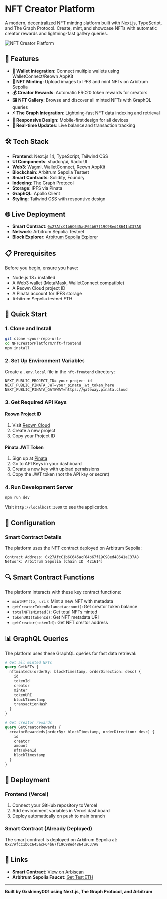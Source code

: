 # NFT Creator Platform

A modern, decentralized NFT minting platform built with Next.js, TypeScript, and The Graph Protocol. Create, mint, and showcase NFTs with automatic creator rewards and lightning-fast gallery queries.

![NFT Creator Platform](https://via.placeholder.com/800x400/6366f1/ffffff?text=NFT+Creator+Platform)

## 🚀 Features

- **🔗 Wallet Integration**: Connect multiple wallets using WalletConnect/Reown AppKit
- **🎨 NFT Minting**: Upload images to IPFS and mint NFTs on Arbitrum Sepolia
- **💰 Creator Rewards**: Automatic ERC20 token rewards for creators
- **🖼️ NFT Gallery**: Browse and discover all minted NFTs with GraphQL queries
- **⚡ The Graph Integration**: Lightning-fast NFT data indexing and retrieval
- **📱 Responsive Design**: Mobile-first design for all devices
- **🔄 Real-time Updates**: Live balance and transaction tracking

## 🛠️ Tech Stack

- **Frontend**: Next.js 14, TypeScript, Tailwind CSS
- **UI Components**: shadcn/ui, Radix UI
- **Web3**: Wagmi, WalletConnect, Reown AppKit
- **Blockchain**: Arbitrum Sepolia Testnet
- **Smart Contracts**: Solidity, Foundry
- **Indexing**: The Graph Protocol
- **Storage**: IPFS via Pinata
- **GraphQL**: Apollo Client
- **Styling**: Tailwind CSS with responsive design

## 🌐 Live Deployment

- **Smart Contract**: [`0x27AfcC1b6C645acF64b67f19C98ed48641aC37A8`](https://sepolia.arbiscan.io/address/0x27AfcC1b6C645acF64b67f19C98ed48641aC37A8)
- **Network**: Arbitrum Sepolia Testnet
- **Block Explorer**: [Arbitrum Sepolia Explorer](https://sepolia.arbiscan.io)

## 📋 Prerequisites

Before you begin, ensure you have:

- Node.js 18+ installed
- A Web3 wallet (MetaMask, WalletConnect compatible)
- A Reown Cloud project ID
- A Pinata account for IPFS storage
- Arbitrum Sepolia testnet ETH

## 🚀 Quick Start

### 1. Clone and Install

```bash
git clone <your-repo-url>
cd NFTCreatorPlatform/nft-frontend
npm install
```

### 2. Set Up Environment Variables

Create a `.env.local` file in the `nft-frontend` directory:

```env
NEXT_PUBLIC_PROJECT_ID= your project id
NEXT_PUBLIC_PINATA_JWT=your_pinata_jwt_token_here
NEXT_PUBLIC_PINATA_GATEWAY=https://gateway.pinata.cloud
```

### 3. Get Required API Keys

#### Reown Project ID
1. Visit [Reown Cloud](https://cloud.reown.com)
2. Create a new project
3. Copy your Project ID

#### Pinata JWT Token
1. Sign up at [Pinata](https://pinata.cloud)
2. Go to API Keys in your dashboard
3. Create a new key with upload permissions
4. Copy the JWT token (not the API key or secret)

### 4. Run Development Server

```bash
npm run dev
```

Visit `http://localhost:3000` to see the application.

## 🔧 Configuration

### Smart Contract Details

The platform uses the NFT contract deployed on Arbitrum Sepolia:

```solidity
Contract Address: 0x27AfcC1b6C645acF64b67f19C98ed48641aC37A8
Network: Arbitrum Sepolia (Chain ID: 421614)
```


## 🔍 Smart Contract Functions

The platform interacts with these key contract functions:

- `mintNFT(to, uri)`: Mint a new NFT with metadata
- `getCreatorTokenBalance(account)`: Get creator token balance
- `totalNFTsMinted()`: Get total NFTs minted
- `tokenURI(tokenId)`: Get NFT metadata URI
- `getCreator(tokenId)`: Get NFT creator address

## 📊 GraphQL Queries

The platform uses these GraphQL queries for fast data retrieval:

```graphql
# Get all minted NFTs
query GetNFTs {
  nftminteds(orderBy: blockTimestamp, orderDirection: desc) {
    id
    tokenId
    creator
    minter
    tokenURI
    blockTimestamp
    transactionHash
  }
}

# Get creator rewards
query GetCreatorRewards {
  creatorRewardeds(orderBy: blockTimestamp, orderDirection: desc) {
    id
    creator
    amount
    nftTokenId
    blockTimestamp
  }
}
```


## 🚀 Deployment

### Frontend (Vercel)

1. Connect your GitHub repository to Vercel
2. Add environment variables in Vercel dashboard
3. Deploy automatically on push to main branch

### Smart Contract (Already Deployed)

The smart contract is deployed on Arbitrum Sepolia at:
`0x27AfcC1b6C645acF64b67f19C98ed48641aC37A8`


## 🔗 Links

- **Smart Contract**: [View on Arbiscan](https://sepolia.arbiscan.io/address/0x27AfcC1b6C645acF64b67f19C98ed48641aC37A8)
- **Arbitrum Sepolia Faucet**: [Get Test ETH](https://faucet.quicknode.com/arbitrum/sepolia)



---

**Built by 0xskinny001 using Next.js, The Graph Protocol, and Arbitrum**
